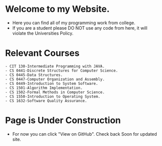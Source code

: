 # Welcome to my Website.
   - Here you can find all of my programming work from college.
   - If you are a student please DO NOT use any code from here, it will violate the Universities Policy.
    
    
    
 # Relevant Courses
    - CIT 130-Intermediate Programming with JAVA.
    - CS 0441-Discrete Structures for Computer Science.
    - CS 0445-Data Structures.
    - CS 0447-Computer Organization and Assembly.
    - CS 0449-Introduction to System Software.
    - CS 1501-Algorithm Implementation.
    - CS 1502-Formal Methods in Computer Science.
    - CS 1550-Introduction to Operating System.
    - CS 1632-Software Quality Assurance.
    
    
    
# Page is Under Construction
   - For now you can click "View on GitHub". Check back Soon for updated site.
